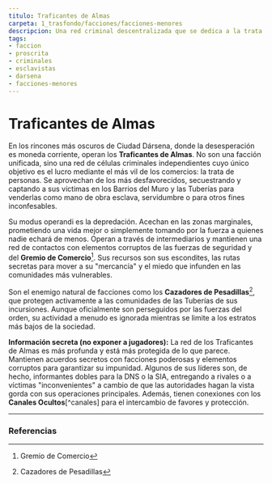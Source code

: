 ```yaml
---
titulo: Traficantes de Almas
carpeta: 1_trasfondo/facciones/facciones-menores
descripcion: Una red criminal descentralizada que se dedica a la trata de personas en Dársena, explotando a los más desfavorecidos para venderlos como mano de obra no registrada o para fines ilícitos.
tags:
- faccion
- proscrita
- criminales
- esclavistas
- darsena
- facciones-menores
---
```


# Traficantes de Almas

En los rincones más oscuros de Ciudad Dársena, donde la desesperación es moneda corriente, operan los **Traficantes de Almas**. No son una facción unificada, sino una red de células criminales independientes cuyo único objetivo es el lucro mediante el más vil de los comercios: la trata de personas. Se aprovechan de los más desfavorecidos, secuestrando y captando a sus víctimas en los Barrios del Muro y las Tuberías para venderlas como mano de obra esclava, servidumbre o para otros fines inconfesables.

Su modus operandi es la depredación. Acechan en las zonas marginales, prometiendo una vida mejor o simplemente tomando por la fuerza a quienes nadie echará de menos. Operan a través de intermediarios y mantienen una red de contactos con elementos corruptos de las fuerzas de seguridad y del **Gremio de Comercio**[^gremio]. Sus recursos son sus escondites, las rutas secretas para mover a su "mercancía" y el miedo que infunden en las comunidades más vulnerables.

Son el enemigo natural de facciones como los **Cazadores de Pesadillas**[^cazadores], que protegen activamente a las comunidades de las Tuberías de sus incursiones. Aunque oficialmente son perseguidos por las fuerzas del orden, su actividad a menudo es ignorada mientras se limite a los estratos más bajos de la sociedad.

**Información secreta (no exponer a jugadores):** La red de los Traficantes de Almas es más profunda y está más protegida de lo que parece. Mantienen acuerdos secretos con facciones poderosas y elementos corruptos para garantizar su impunidad. Algunos de sus líderes son, de hecho, informantes dobles para la DNS o la SIA, entregando a rivales o a víctimas "inconvenientes" a cambio de que las autoridades hagan la vista gorda con sus operaciones principales. Además, tienen conexiones con los **Canales Ocultos**[^canales] para el intercambio de favores y protección.

---

### Referencias

[^cazadores]: Cazadores de Pesadillas
[^gremio]: Gremio de Comercio
